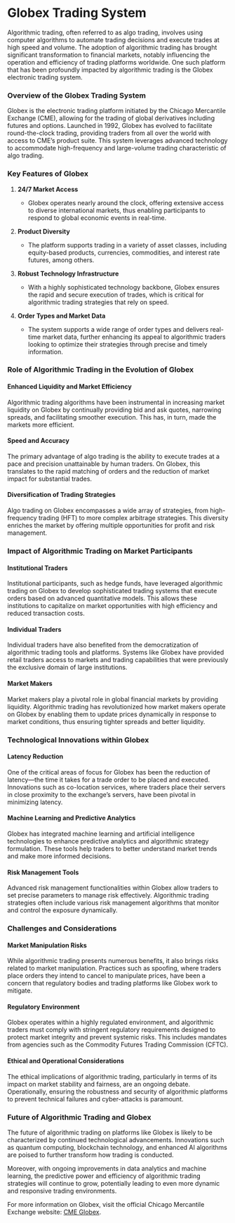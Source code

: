 # Globex Trading System

Algorithmic trading, often referred to as algo trading, involves using computer algorithms to automate trading decisions and execute trades at high speed and volume. The adoption of algorithmic trading has brought significant transformation to financial markets, notably influencing the operation and efficiency of trading platforms worldwide. One such platform that has been profoundly impacted by algorithmic trading is the Globex electronic trading system.

### Overview of the Globex Trading System 

Globex is the electronic trading platform initiated by the Chicago Mercantile Exchange (CME), allowing for the trading of global derivatives including futures and options. Launched in 1992, Globex has evolved to facilitate round-the-clock trading, providing traders from all over the world with access to CME’s product suite. This system leverages advanced technology to accommodate high-frequency and large-volume trading characteristic of algo trading.

### Key Features of Globex

1. **24/7 Market Access**
   - Globex operates nearly around the clock, offering extensive access to diverse international markets, thus enabling participants to respond to global economic events in real-time.

2. **Product Diversity**
   - The platform supports trading in a variety of asset classes, including equity-based products, currencies, commodities, and interest rate futures, among others.

3. **Robust Technology Infrastructure**
   - With a highly sophisticated technology backbone, Globex ensures the rapid and secure execution of trades, which is critical for algorithmic trading strategies that rely on speed.

4. **Order Types and Market Data**
   - The system supports a wide range of order types and delivers real-time market data, further enhancing its appeal to algorithmic traders looking to optimize their strategies through precise and timely information.

### Role of Algorithmic Trading in the Evolution of Globex

#### Enhanced Liquidity and Market Efficiency
Algorithmic trading algorithms have been instrumental in increasing market liquidity on Globex by continually providing bid and ask quotes, narrowing spreads, and facilitating smoother execution. This has, in turn, made the markets more efficient.

#### Speed and Accuracy
The primary advantage of algo trading is the ability to execute trades at a pace and precision unattainable by human traders. On Globex, this translates to the rapid matching of orders and the reduction of market impact for substantial trades.

#### Diversification of Trading Strategies
Algo trading on Globex encompasses a wide array of strategies, from high-frequency trading (HFT) to more complex arbitrage strategies. This diversity enriches the market by offering multiple opportunities for profit and risk management.

### Impact of Algorithmic Trading on Market Participants

#### Institutional Traders
Institutional participants, such as hedge funds, have leveraged algorithmic trading on Globex to develop sophisticated trading systems that execute orders based on advanced quantitative models. This allows these institutions to capitalize on market opportunities with high efficiency and reduced transaction costs.

#### Individual Traders
Individual traders have also benefited from the democratization of algorithmic trading tools and platforms. Systems like Globex have provided retail traders access to markets and trading capabilities that were previously the exclusive domain of large institutions.

#### Market Makers
Market makers play a pivotal role in global financial markets by providing liquidity. Algorithmic trading has revolutionized how market makers operate on Globex by enabling them to update prices dynamically in response to market conditions, thus ensuring tighter spreads and better liquidity.

### Technological Innovations within Globex

#### Latency Reduction
One of the critical areas of focus for Globex has been the reduction of latency—the time it takes for a trade order to be placed and executed. Innovations such as co-location services, where traders place their servers in close proximity to the exchange’s servers, have been pivotal in minimizing latency.

#### Machine Learning and Predictive Analytics
Globex has integrated machine learning and artificial intelligence technologies to enhance predictive analytics and algorithmic strategy formulation. These tools help traders to better understand market trends and make more informed decisions.

#### Risk Management Tools
Advanced risk management functionalities within Globex allow traders to set precise parameters to manage risk effectively. Algorithmic trading strategies often include various risk management algorithms that monitor and control the exposure dynamically.

### Challenges and Considerations

#### Market Manipulation Risks
While algorithmic trading presents numerous benefits, it also brings risks related to market manipulation. Practices such as spoofing, where traders place orders they intend to cancel to manipulate prices, have been a concern that regulatory bodies and trading platforms like Globex work to mitigate.

#### Regulatory Environment
Globex operates within a highly regulated environment, and algorithmic traders must comply with stringent regulatory requirements designed to protect market integrity and prevent systemic risks. This includes mandates from agencies such as the Commodity Futures Trading Commission (CFTC).

#### Ethical and Operational Considerations
The ethical implications of algorithmic trading, particularly in terms of its impact on market stability and fairness, are an ongoing debate. Operationally, ensuring the robustness and security of algorithmic platforms to prevent technical failures and cyber-attacks is paramount.

### Future of Algorithmic Trading and Globex

The future of algorithmic trading on platforms like Globex is likely to be characterized by continued technological advancements. Innovations such as quantum computing, blockchain technology, and enhanced AI algorithms are poised to further transform how trading is conducted. 

Moreover, with ongoing improvements in data analytics and machine learning, the predictive power and efficiency of algorithmic trading strategies will continue to grow, potentially leading to even more dynamic and responsive trading environments.

For more information on Globex, visit the official Chicago Mercantile Exchange website: [CME Globex](https://www.cmegroup.com/globex.html).